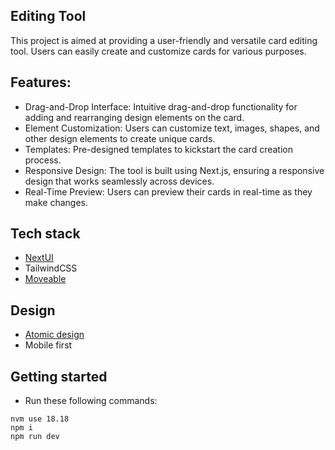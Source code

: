 ## Editing Tool

This project is aimed at providing a user-friendly and versatile card editing tool. Users can easily create and customize cards for various purposes.

## Features:

- Drag-and-Drop Interface: Intuitive drag-and-drop functionality for adding and rearranging design elements on the card.
- Element Customization: Users can customize text, images, shapes, and other design elements to create unique cards.
- Templates: Pre-designed templates to kickstart the card creation process.
- Responsive Design: The tool is built using Next.js, ensuring a responsive design that works seamlessly across devices.
- Real-Time Preview: Users can preview their cards in real-time as they make changes.

## Tech stack
- [NextUI](https://nextui.org/)
- TailwindCSS
- [Moveable](https://github.com/daybrush/moveable/)

## Design
- [Atomic design](https://atomicdesign.bradfrost.com/chapter-2/)
- Mobile first

## Getting started
- Run these following commands:
```
nvm use 18.18
npm i
npm run dev
```
